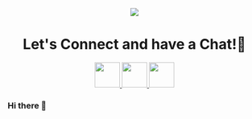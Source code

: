 <p align="center">
  <img src="https://capsule-render.vercel.app/api?type=waving&color=gradient&customColorList=0,2,2,5,30&text=Hello%Guys!&fontAlign=75"/>
</p>

<h1 align="center">
  Let's Connect and have a Chat!💬
</h1>

<p align="center">
  <a href="https://www.linkedin.com/in/thepiyushmalhotra/">
    <img height="50" src="https://user-images.githubusercontent.com/46517096/166973395-19676cd8-f8ec-4abf-83ff-da8243505b82.png"/>
  </a>
  <a href="https://twitter.com/Ipiyushmalhotra">
    <img height="50" src="https://user-images.githubusercontent.com/46517096/166974271-91dfa250-d70b-4cb9-8707-f1bda1b708c3.png"/>
  </a>
  <a href="https://www.instagram.com/thepiyushmalhotra/">
    <img height="50" src="https://user-images.githubusercontent.com/46517096/166974368-9798f39f-1f46-499c-b14e-81f0a3f83a06.png"/>
  </a>
</p>

### Hi there 👋
